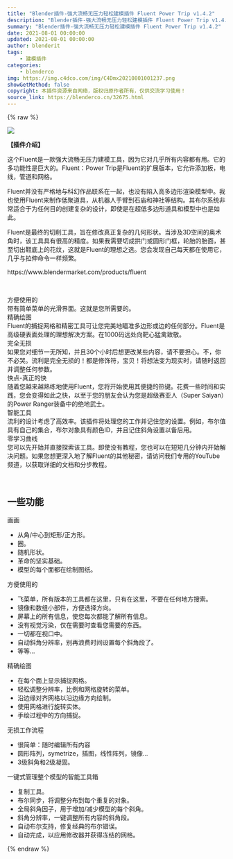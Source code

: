 ```yaml
---
title: "Blender插件-强大流畅无压力轻松建模插件 Fluent Power Trip v1.4.2"
description: "Blender插件-强大流畅无压力轻松建模插件 Fluent Power Trip v1.4.2"
summary: "Blender插件-强大流畅无压力轻松建模插件 Fluent Power Trip v1.4.2"
date: 2021-08-01 00:00:00
updated: 2021-08-01 00:00:00
author: blenderit
tags: 
    - 建模插件
categories:
    - blenderco
img: https://img.c4dco.com/img/C4Dmx20210801001237.png
showGetMethod: false
copyright: 本插件资源来自网络，版权归原作者所有，仅供交流学习使用！
source_link: https://blenderco.cn/32675.html
---
```


{% raw %}
<p><img class="aligncenter" src="https://img.c4dco.com/img/C4Dmx20210801001237.png"></p><p><strong>【插件介绍】</strong></p><p>这个Fluent是一款强大流畅无压力建模工具，因为它对几乎所有内容都有用。它的多功能性是巨大的。Fluent：Power Trip是Fluent的扩展版本，它允许添加板，电线，管道和网格。</p><p>Fluent并没有严格地与科幻作品联系在一起，也没有陷入高多边形渲染模型中。我也使用Fluent来制作低聚道具，从机器人手臂到石庙和神社等结构。其布尔系统非常适合于为任何目的创建复杂的设计，即使是在超低多边形道具和模型中也是如此。</p><p>Fluent是最终的切削工具，旨在修改真正复杂的几何形状。当涉及3D空间的奥术角时，该工具具有很高的精度。如果我需要切成拱门或圆形门框，轮胎的胎面，甚至切出鞋底上的花纹，这就是Fluent的理想之选。您会发现自己每天都在使用它，几乎与拉伸命令一样频繁。</p><p>https://www.blendermarket.com/products/fluent</p><p> </p><div>方便使用的</div><div>带有简单菜单的光滑界面。这就是您所需要的。</div><div></div><div>
<div>精确绘图</div>
<div>Fluent的捕捉网格和精密工具可让您完美地瞄准多边形或边的任何部分。Fluent是高级硬表面处理的理想解决方案。在1000码远处向靶心猛禽致敬。</div>
<div></div>
</div><div>
<div>完全无损</div>
<div>如果您对细节一无所知，并且30个小时后想更改某些内容，请不要担心。不，你不必哭。流利是完全无损的！都是修饰符，宝贝！将想法变为现实时，请随时返回并调整任何参数。</div>
<div></div>
<div>快点-真正的快</div>
</div><div>
<div>随着您越来越熟练地使用Fluent，您将开始使用其便捷的热键。花费一些时间和实践，您会变得如此之快，以至于您的朋友会认为您是超级赛亚人（Super Saiyan）的Power Ranger装备中的绝地武士。</div>
<div></div>
</div><div>
<div>智能工具</div>
<div>流利的设计考虑了高效率。该插件将处理您的工作并记住您的设置。例如，布尔值具有自己的集合，布尔对象具有颜色ID，并且记住斜角设置以备后用。</div>
<div></div>
</div><div>
<div>零学习曲线</div>
<div>您可以先开始并直接探索该工具。即使没有教程，您也可以在短短几分钟内开始解决问题。如果您想更深入地了解Fluent的其他秘密，请访问我们专用的YouTube频道，以获取详细的文档和分步教程。</div>
<p> </p>
</div><div>
<h2>一些功能</h2>
<p>画画</p>
<ul>
<li>从角/中心到矩形/正方形。</li>
<li>圈。</li>
<li>随机形状。</li>
<li>革命的坚实基础。</li>
<li>模型的每个面都在绘制图纸。</li>
</ul>
<p>方便使用的</p>
<ul>
<li>飞菜单，所有版本的工具都在这里，只有在这里，不要在任何地方搜索。</li>
<li>镜像和数组小部件，方便选择方向。</li>
<li>屏幕上的所有信息，使您每次都能了解所有信息。</li>
<li>没有视觉污染，仅在需要时查看您需要的东西。</li>
<li>一切都在视口中。</li>
<li>自动斜角分辨率，别再浪费时间设置每个斜角段了。</li>
<li>等等…</li>
</ul>
<p>精确绘图</p>
<ul>
<li>在每个面上显示捕捉网格。</li>
<li>轻松调整分辨率，比例和网格旋转的菜单。</li>
<li>沿边缘对齐网格以沿边缘方向绘制。</li>
<li>使用网格进行旋转实体。</li>
<li>手绘过程中的方向捕捉。</li>
</ul>
<p>无损工作流程</p>
<ul>
<li>很简单：随时编辑所有内容</li>
<li>圆形阵列，symetrize，插图，线性阵列，镜像…</li>
<li>3级斜角和2级凝固。</li>
</ul>
<p>一键式管理整个模型的智能工具箱</p>
<ul>
<li>复制工具。</li>
<li>布尔同步，将调整分布到每个重复的对象。</li>
<li>全局斜角因子，用于增加/减少模型的每个斜角。</li>
<li>斜角分辨率，一键调整所有内容的斜角段。</li>
<li>自动布尔支持，修复经典的布尔错误。</li>
<li>自动完成，以应用修改器并获得冻结的网格。</li>
</ul>
</div>
<div style="display: none">blenderco</div>
{% endraw %}